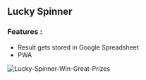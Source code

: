 ## Lucky Spinner

### Features : 
* Result gets stored in Google Spreadsheet
* PWA

![Lucky-Spinner-Win-Great-Prizes](https://user-images.githubusercontent.com/37222497/94780020-6d3c6200-03e5-11eb-8741-8f029d2e16a0.png)
